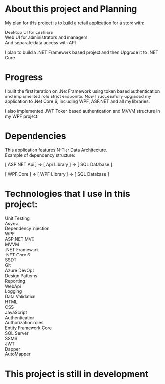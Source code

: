 # About this project and Planning   
My plan for this project is to build a retail application for a store with:  

Desktop UI for cashiers  
Web UI for administrators and managers  
And separate data access with API  

  

I plan to build a .NET Framework based project and then Upgrade it to .NET Core   
  
# Progress
I built the first Iteration on .Net Framework using token based authentication and implemented role strict endpoints.
Now I successfully upgraded my application to .Net Core 6, including WPF, ASP.NET and all my libraries.
  
I also implemented JWT Token based authentication and MVVM structure in my WPF project.  
  
# Dependencies
This application features N-Tier Data Architecture.  
Example of dependency structure: 

[ ASP.NET Api ] => [ Api Library ] => [ SQL Database ]

[ WPF.Core ] => [ WPF Library ] => [ SQL Database ]



# Technologies that I use in this project:

Unit Testing    
Async    
Dependency Injection    
WPF    
ASP.NET MVC  
MVVM  
.NET Framework    
.NET Core 6    
SSDT    
Git    
Azure DevOps    
Design Patterns    
Reporting    
WebApi    
Logging    
Data Validation    
HTML    
CSS    
JavaScript    
Authentication    
Authorization roles    
Entity Framework Core    
SQL Server     
SSMS   
JWT  
Dapper  
AutoMapper  

# This project is still in development




